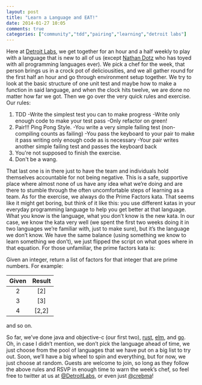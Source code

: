 ```yaml
---
layout: post
title: "Learn a Language and EAT!"
date: 2014-01-27 10:05
comments: true
categories: ["community","tdd","pairing","learning","detroit labs"]
---
```

Here at [Detroit Labs](http://detroitlabs.com), we get together for an hour and a half weekly to play with a language that is new to all of us (except [Nathan Dotz](http://twitter.com/nathandotz) who has toyed with all programming languages ever). We pick a chef for the week, that person brings us in a crock pot of deliciousities, and we all gather round for the first half an hour and go through environment setup together. We try to look at the basic structure of one unit test and maybe how to make a function in said language, and when the clock hits twelve, we are done no matter how far we got. Then we go over the very quick rules and exercise. Our rules:

1. TDD
	-Write the simplest test you can to make progress
	-Write only enough code to make your test pass
	-Only refactor on green!
2. Pair!!! Ping Pong Style.
	-You write a very simple failing test (non-compiling counts as failing)
	-You pass the keyboard to your pair to make it pass writing only enough code as is necessary
	-Your pair writes another simple failing test and passes the keyboard back
3. You're not supposed to finish the exercise.
4. Don't be a wang.

That last one is in there just to have the team and individuals hold themselves accountable for not being negative. This is a safe, supportive place where almost none of us have any idea what we’re doing and are there to stumble through the often uncomfortable steps of learning as a team. As for the exercise, we always do the Prime Factors kata. That seems like it might get boring, but think of it like this: you use different katas in your everyday programming language to help you get better at that language. What you know is the language, what you don’t know is the new kata. In our case, we know the kata very well (we spent the first two weeks doing it in two languages we’re familiar with, just to make sure), but it’s the language we don’t know. We have the same balance (using something we know to learn something we don’t), we just flipped the script on what goes where in that equation. For those unfamiliar, the prime factors kata is:

Given an integer, return a list of factors for that integer that are prime numbers. For example:

Given |Result  
:-:|:---:
2 	|[2]  
3  |[3]  
4  |[2,2]
and so on.

So far, we’ve done java and objective-c (our first two), [rust](http://rust-lang.org), [elm](http://elm-lang.org), and [go](http://go-lang.com). Oh, in case I didn’t mention, we don’t pick the language ahead of time, we just choose from the pool of languages that we have put on a big list to try out. Soon, we’ll have a big wheel to spin and everything, but for now, we just choose at random. Guests are welcome to join, so long as they follow the above rules and RSVP in enough time to warn the week’s chef, so feel free to twitter at us at [@DetroitLabs](http://twitter.com/DetroitLabs), or even just [@crebma](http://twitter.com/crebma)!